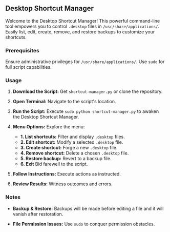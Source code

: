 ## Desktop Shortcut Manager

Welcome to the Desktop Shortcut Manager! This powerful command-line tool empowers you to control `.desktop` files in `/usr/share/applications/`. Easily list, edit, create, remove, and restore backups to customize your shortcuts.

### Prerequisites

Ensure administrative privileges for `/usr/share/applications/`. Use `sudo` for full script capabilities.

### Usage

1. **Download the Script:** Get `shortcut-manager.py` or clone the repository.

2. **Open Terminal:** Navigate to the script's location.

3. **Run the Script:** Execute `sudo python shortcut-manager.py` to awaken the Desktop Shortcut Manager.

4. **Menu Options:** Explore the menu:

   - **1. List shortcuts:** Filter and display `.desktop` files.
   - **2. Edit shortcut:** Modify a selected `.desktop` file.
   - **3. Create shortcut:** Forge a new `.desktop` file.
   - **4. Remove shortcut:** Delete a chosen `.desktop` file.
   - **5. Restore backup:** Revert to a backup file.
   - **6. Exit** Bid farewell to the script.

5. **Follow Instructions:** Execute actions as instructed.

6. **Review Results:** Witness outcomes and errors.

### Notes

- **Backup & Restore:** Backups will be made before editing a file and it will vanish after restoration.

- **File Permission Issues:** Use `sudo` to conquer permission obstacles.